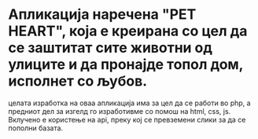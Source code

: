 # Апликација наречена "PET HEART", која е креирана со цел да се заштитат сите животни од улиците и да пронајде топол дом, исполнет со љубов. 
целата изработка на оваа апликација има за цел да се работи во php, а предниот дел за изгелд го изработивме со помош на html, css, js. Вклучено е користење на api, преку кој се превземени слики за да се пополни базата.
